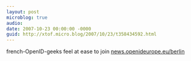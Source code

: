 ```yaml
---
layout: post
microblog: true
audio: 
date: 2007-10-23 00:00:00 -0000
guid: http://xtof.micro.blog/2007/10/23/t358434592.html
---
```

french-OpenID-geeks feel at ease to join [news.openideurope.eu/berlin](http://news.openideurope.eu/berlin)
